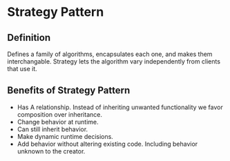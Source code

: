 # Strategy Pattern

## Definition
Defines a family of algorithms, encapsulates each one, and makes them interchangable. Strategy lets the algorithm vary independently from clients that use it.

## Benefits of Strategy Pattern

* Has A relationship. Instead of inheriting unwanted functionality we favor composition over inheritance.
* Change behavior at runtime.
* Can still inherit behavior.
* Make dynamic runtime decisions.
* Add behavior without altering existing code. Including behavior unknown to the creator.
